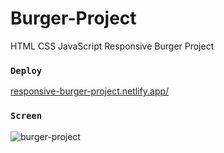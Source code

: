 # Burger-Project
HTML CSS JavaScript Responsive Burger Project



### `Deploy`

[responsive-burger-project.netlify.app/](https://responsive-burger-project.netlify.app/)



### `Screen`

![burger-project](https://github.com/ruveydaakb/Burger-Project/assets/54941922/9d1cc32e-3003-45e8-9b46-94e840bf9811)

